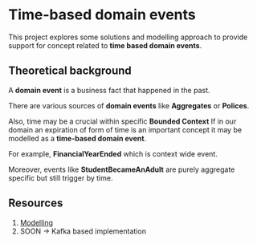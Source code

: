 # Time-based domain events

This project explores some solutions and modelling approach to provide support for concept related to **time based domain events**.

## Theoretical background

A **domain event** is a business fact that happened in the past. 

There are various sources of **domain events** like **Aggregates** or **Polices**.

Also, time may be a crucial within specific **Bounded Context**
If in our domain an expiration of form of time is an important concept it may be modelled as a **time-based domain event**. 

For example, **FinancialYearEnded** which is context wide event. 

Moreover, events like **StudentBecameAnAdult** are purely aggregate specific but still trigger by time.
 
 
## Resources

1. [Modelling](https://github.com/VirtusLab/ddd-public-materials/time-based-domain-events/modelling)
1. SOON -> Kafka based implementation